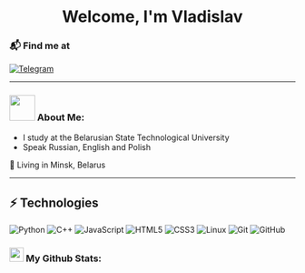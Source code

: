 <div id="header" align="center"> <h1>Welcome, I'm Vladislav </h1> </div>

### 📬 Find me at
<div id="social-media" size>
  <a href="https://t.me/la9n0"> <img src="https://img.shields.io/badge/Telegram-orange?style=for-the-badge&logo=telegram&logoColor=black" alt="Telegram"></a>
</div>

<hr>

### <img src="https://github.com/TheDudeThatCode/TheDudeThatCode/blob/master/Assets/Developer.gif" width="45" /> About Me:

* I study at the Belarusian State Technological University
* Speak Russian, English and Polish
<p>📌 Living in Minsk, Belarus<p>

<hr>

## ⚡ Technologies
![Python](https://img.shields.io/badge/-Python-000?&logo=Python)
![C++](https://img.shields.io/badge/-C++-000?&logo=c%2b%2b&logoColor=00599C)
![JavaScript](https://img.shields.io/badge/-JavaScript-black?style=flat-square&logo=javascript)
![HTML5](https://img.shields.io/badge/-HTML5-E34F26?style=flat-square&logo=html5&logoColor=white)
![CSS3](https://img.shields.io/badge/-CSS3-1572B6?style=flat-square&logo=css3)
![Linux](https://img.shields.io/badge/-Linux-000?&logo=Linux)
![Git](https://img.shields.io/badge/-Git-black?style=flat-square&logo=git)
![GitHub](https://img.shields.io/badge/-GitHub-181717?style=flat-square&logo=github)

### <img src='https://media1.giphy.com/media/du3J3cXyzhj75IOgvA/giphy.gif?cid=ecf05e47x2g034i9pzwtzzsd3xgg2w9nr94t4tflbbgo3008&rid=giphy.gif' width='25' /> My Github Stats:





